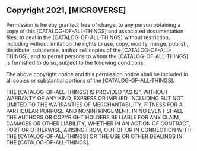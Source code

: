 ## Copyright 2021, [MICROVERSE]

Permission is hereby granted, free of charge, to any person obtaining a copy of this [CATALOG-OF-ALL-THINGS] and associated documentation files, to deal in the [CATALOG-OF-ALL-THINGS] without restriction, including without limitation the rights to use, copy, modify, merge, publish, distribute, sublicense, and/or sell copies of the [CATALOG-OF-ALL-THINGS], and to permit persons to whom the [CATALOG-OF-ALL-THINGS] is furnished to do so, subject to the following conditions:

The above copyright notice and this permission notice shall be included in all copies or substantial portions of the [CATALOG-OF-ALL-THINGS].

THE [CATALOG-OF-ALL-THINGS] IS PROVIDED "AS IS", WITHOUT WARRANTY OF ANY KIND, EXPRESS OR IMPLIED, INCLUDING BUT NOT LIMITED TO THE WARRANTIES OF MERCHANTABILITY, FITNESS FOR A PARTICULAR PURPOSE AND NONINFRINGEMENT. IN NO EVENT SHALL THE AUTHORS OR COPYRIGHT HOLDERS BE LIABLE FOR ANY CLAIM, DAMAGES OR OTHER LIABILITY, WHETHER IN AN ACTION OF CONTRACT, TORT OR OTHERWISE, ARISING FROM, OUT OF OR IN CONNECTION WITH THE [CATALOG-OF-ALL-THINGS] OR THE USE OR OTHER DEALINGS IN THE [CATALOG-OF-ALL-THINGS].
